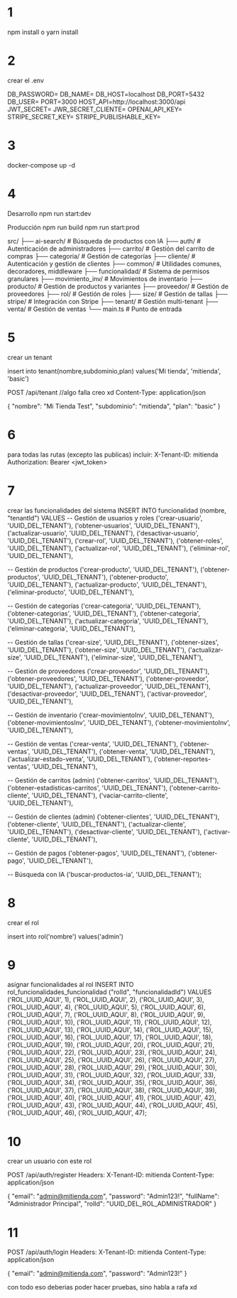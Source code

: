 # 1 
npm install
o
yarn install

# 2
crear el .env

DB_PASSWORD=
DB_NAME=
DB_HOST=localhost
DB_PORT=5432
DB_USER=
PORT=3000
HOST_API=http://localhost:3000/api
JWT_SECRET=
JWR_SECRET_CLIENTE=
OPENAI_API_KEY=
STRIPE_SECRET_KEY=
STRIPE_PUBLISHABLE_KEY=


# 3
docker-compose up -d 

# 4

Desarrollo
npm run start:dev

 Producción
npm run build
npm run start:prod



src/
├── ai-search/           # Búsqueda de productos con IA
├── auth/               # Autenticación de administradores
├── carrito/            # Gestión del carrito de compras
├── categoria/          # Gestión de categorías
├── cliente/            # Autenticación y gestión de clientes
├── common/             # Utilidades comunes, decoradores, middleware
├── funcionalidad/      # Sistema de permisos granulares
├── movimiento_inv/     # Movimientos de inventario
├── producto/           # Gestión de productos y variantes
├── proveedor/          # Gestión de proveedores
├── rol/                # Gestión de roles
├── size/               # Gestión de tallas
├── stripe/             # Integración con Stripe
├── tenant/             # Gestión multi-tenant
├── venta/              # Gestión de ventas
└── main.ts             # Punto de entrada



# 5
crear un  tenant

insert into tenant(nombre,subdominio,plan) values('Mi tienda', 'mitienda', 'basic')

POST /api/tenant  //algo falla creo xd
Content-Type: application/json

{
  "nombre": "Mi Tienda Test",
  "subdominio": "mitienda",
  "plan": "basic"
}


# 6
para todas las rutas (excepto las publicas) incluir:
X-Tenant-ID: mitienda
Authorization: Bearer <jwt_token>

# 7
crear las funcionalidades del sistema
INSERT INTO funcionalidad (nombre, "tenantId") VALUES 
-- Gestión de usuarios y roles
('crear-usuario', 'UUID_DEL_TENANT'),
('obtener-usuarios', 'UUID_DEL_TENANT'),
('actualizar-usuario', 'UUID_DEL_TENANT'),
('desactivar-usuario', 'UUID_DEL_TENANT'),
('crear-rol', 'UUID_DEL_TENANT'),
('obtener-roles', 'UUID_DEL_TENANT'),
('actualizar-rol', 'UUID_DEL_TENANT'),
('eliminar-rol', 'UUID_DEL_TENANT'),

-- Gestión de productos
('crear-producto', 'UUID_DEL_TENANT'),
('obtener-productos', 'UUID_DEL_TENANT'),
('obtener-producto', 'UUID_DEL_TENANT'),
('actualizar-producto', 'UUID_DEL_TENANT'),
('eliminar-producto', 'UUID_DEL_TENANT'),

-- Gestión de categorías
('crear-categoria', 'UUID_DEL_TENANT'),
('obtener-categorias', 'UUID_DEL_TENANT'),
('obtener-categoria', 'UUID_DEL_TENANT'),
('actualizar-categoria', 'UUID_DEL_TENANT'),
('eliminar-categoria', 'UUID_DEL_TENANT'),

-- Gestión de tallas
('crear-size', 'UUID_DEL_TENANT'),
('obtener-sizes', 'UUID_DEL_TENANT'),
('obtener-size', 'UUID_DEL_TENANT'),
('actualizar-size', 'UUID_DEL_TENANT'),
('eliminar-size', 'UUID_DEL_TENANT'),

-- Gestión de proveedores
('crear-proveedor', 'UUID_DEL_TENANT'),
('obtener-proveedores', 'UUID_DEL_TENANT'),
('obtener-proveedor', 'UUID_DEL_TENANT'),
('actualizar-proveedor', 'UUID_DEL_TENANT'),
('desactivar-proveedor', 'UUID_DEL_TENANT'),
('activar-proveedor', 'UUID_DEL_TENANT'),

-- Gestión de inventario
('crear-movimientoInv', 'UUID_DEL_TENANT'),
('obtener-movimientosInv', 'UUID_DEL_TENANT'),
('obtener-movimientoInv', 'UUID_DEL_TENANT'),

-- Gestión de ventas
('crear-venta', 'UUID_DEL_TENANT'),
('obtener-ventas', 'UUID_DEL_TENANT'),
('obtener-venta', 'UUID_DEL_TENANT'),
('actualizar-estado-venta', 'UUID_DEL_TENANT'),
('obtener-reportes-ventas', 'UUID_DEL_TENANT'),

-- Gestión de carritos (admin)
('obtener-carritos', 'UUID_DEL_TENANT'),
('obtener-estadisticas-carritos', 'UUID_DEL_TENANT'),
('obtener-carrito-cliente', 'UUID_DEL_TENANT'),
('vaciar-carrito-cliente', 'UUID_DEL_TENANT'),

-- Gestión de clientes (admin)
('obtener-clientes', 'UUID_DEL_TENANT'),
('obtener-cliente', 'UUID_DEL_TENANT'),
('actualizar-cliente', 'UUID_DEL_TENANT'),
('desactivar-cliente', 'UUID_DEL_TENANT'),
('activar-cliente', 'UUID_DEL_TENANT'),

-- Gestión de pagos
('obtener-pagos', 'UUID_DEL_TENANT'),
('obtener-pago', 'UUID_DEL_TENANT'),

-- Búsqueda con IA
('buscar-productos-ia', 'UUID_DEL_TENANT');


# 8
crear el rol

insert into rol('nombre') values('admin')

# 9

asignar funcionalidades al rol
INSERT INTO rol_funcionalidades_funcionalidad ("rolId", "funcionalidadId") VALUES
('ROL_UUID_AQUI', 1),
('ROL_UUID_AQUI', 2),
('ROL_UUID_AQUI', 3),
('ROL_UUID_AQUI', 4),
('ROL_UUID_AQUI', 5),
('ROL_UUID_AQUI', 6),
('ROL_UUID_AQUI', 7),
('ROL_UUID_AQUI', 8),
('ROL_UUID_AQUI', 9),
('ROL_UUID_AQUI', 10),
('ROL_UUID_AQUI', 11),
('ROL_UUID_AQUI', 12),
('ROL_UUID_AQUI', 13),
('ROL_UUID_AQUI', 14),
('ROL_UUID_AQUI', 15),
('ROL_UUID_AQUI', 16),
('ROL_UUID_AQUI', 17),
('ROL_UUID_AQUI', 18),
('ROL_UUID_AQUI', 19),
('ROL_UUID_AQUI', 20),
('ROL_UUID_AQUI', 21),
('ROL_UUID_AQUI', 22),
('ROL_UUID_AQUI', 23),
('ROL_UUID_AQUI', 24),
('ROL_UUID_AQUI', 25),
('ROL_UUID_AQUI', 26),
('ROL_UUID_AQUI', 27),
('ROL_UUID_AQUI', 28),
('ROL_UUID_AQUI', 29),
('ROL_UUID_AQUI', 30),
('ROL_UUID_AQUI', 31),
('ROL_UUID_AQUI', 32),
('ROL_UUID_AQUI', 33),
('ROL_UUID_AQUI', 34),
('ROL_UUID_AQUI', 35),
('ROL_UUID_AQUI', 36),
('ROL_UUID_AQUI', 37),
('ROL_UUID_AQUI', 38),
('ROL_UUID_AQUI', 39),
('ROL_UUID_AQUI', 40),
('ROL_UUID_AQUI', 41),
('ROL_UUID_AQUI', 42),
('ROL_UUID_AQUI', 43),
('ROL_UUID_AQUI', 44),
('ROL_UUID_AQUI', 45),
('ROL_UUID_AQUI', 46),
('ROL_UUID_AQUI', 47);


# 10
crear un usuario con este rol

POST /api/auth/register
Headers: X-Tenant-ID: mitienda
Content-Type: application/json

{
  "email": "admin@mitienda.com",
  "password": "Admin123!",
  "fullName": "Administrador Principal",
  "rolId": "UUID_DEL_ROL_ADMINISTRADOR"
}


# 11
POST /api/auth/login
Headers: X-Tenant-ID: mitienda
Content-Type: application/json

{
  "email": "admin@mitienda.com",
  "password": "Admin123!"
}



con todo eso deberias poder hacer pruebas, sino habla a rafa xd











